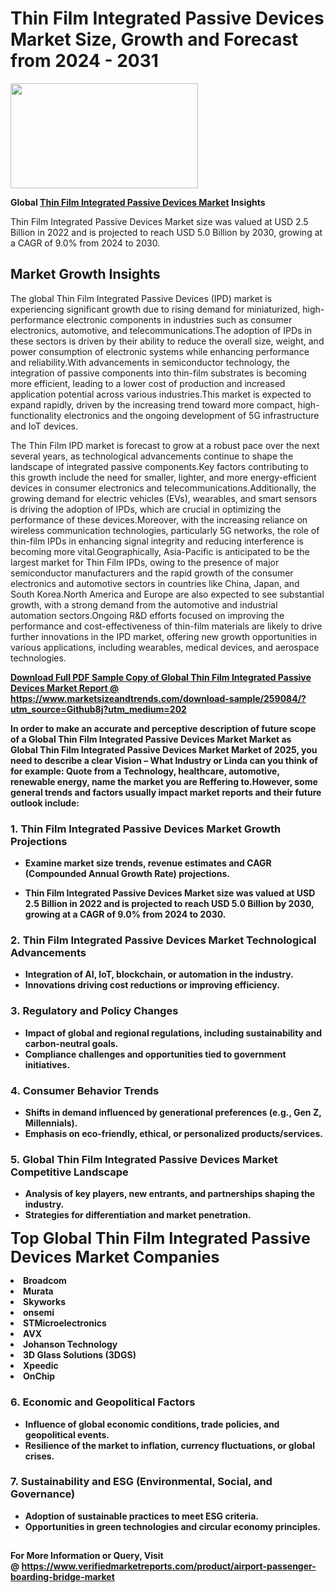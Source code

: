 <H1>Thin Film Integrated Passive Devices Market Size, Growth and Forecast from 2024 - 2031</H1><img class="aligncenter size-medium wp-image-584254" src="https://thirdeyenews.in/wp-content/uploads/2024/09/Global-Market-Research-300x168.jpeg" alt="" width="300" height="168" /><p><strong>Global&nbsp;<a href="https://www.marketsizeandtrends.com/download-sample/259084/?utm_source=Github8j?utm_medium=202">Thin Film Integrated Passive Devices Market</a> Insights</strong></p><p>Thin Film Integrated Passive Devices Market size was valued at USD 2.5 Billion in 2022 and is projected to reach USD 5.0 Billion by 2030, growing at a CAGR of 9.0% from 2024 to 2030.</p><p><h2>Market Growth Insights</h2> <p>The global Thin Film Integrated Passive Devices (IPD) market is experiencing significant growth due to rising demand for miniaturized, high-performance electronic components in industries such as consumer electronics, automotive, and telecommunications.The adoption of IPDs in these sectors is driven by their ability to reduce the overall size, weight, and power consumption of electronic systems while enhancing performance and reliability.With advancements in semiconductor technology, the integration of passive components into thin-film substrates is becoming more efficient, leading to a lower cost of production and increased application potential across various industries.This market is expected to expand rapidly, driven by the increasing trend toward more compact, high-functionality electronics and the ongoing development of 5G infrastructure and IoT devices.</p> <p><strong><a href="#"></a></strong></p> <p>The Thin Film IPD market is forecast to grow at a robust pace over the next several years, as technological advancements continue to shape the landscape of integrated passive components.Key factors contributing to this growth include the need for smaller, lighter, and more energy-efficient devices in consumer electronics and telecommunications.Additionally, the growing demand for electric vehicles (EVs), wearables, and smart sensors is driving the adoption of IPDs, which are crucial in optimizing the performance of these devices.Moreover, with the increasing reliance on wireless communication technologies, particularly 5G networks, the role of thin-film IPDs in enhancing signal integrity and reducing interference is becoming more vital.Geographically, Asia-Pacific is anticipated to be the largest market for Thin Film IPDs, owing to the presence of major semiconductor manufacturers and the rapid growth of the consumer electronics and automotive sectors in countries like China, Japan, and South Korea.North America and Europe are also expected to see substantial growth, with a strong demand from the automotive and industrial automation sectors.Ongoing R&D efforts focused on improving the performance and cost-effectiveness of thin-film materials are likely to drive further innovations in the IPD market, offering new growth opportunities in various applications, including wearables, medical devices, and aerospace technologies.</p> <p><strong><a href="#"></p><p><span class=""><strong>Download Full PDF Sample Copy of Global Thin Film Integrated Passive Devices Market Report</strong> @ <a href="https://www.marketsizeandtrends.com/download-sample/259084/?utm_source=Github8j?utm_medium=202" target="_blank">https://www.marketsizeandtrends.com/download-sample/259084/?utm_source=Github8j?utm_medium=202</a></span></p><p>In order to make an accurate and perceptive description of future scope of a Global&nbsp;Thin Film Integrated Passive Devices Market Market as Global&nbsp;Thin Film Integrated Passive Devices Market Market of 2025, you need to describe a clear Vision &ndash; What Industry or Linda can you think of for example: Quote from a Technology, healthcare, automotive, renewable energy, name the market you are Reffering to.However, some general trends and factors usually impact market reports and their future outlook include:</p><h3>1.&nbsp;<strong>Thin Film Integrated Passive Devices Market Growth Projections</strong></h3><ul><li>Examine market size trends, revenue estimates and CAGR (Compounded Annual Growth Rate) projections.</li><li><p>Thin Film Integrated Passive Devices Market size was valued at USD 2.5 Billion in 2022 and is projected to reach USD 5.0 Billion by 2030, growing at a CAGR of 9.0% from 2024 to 2030.</p></li></ul><h3>2.&nbsp;<strong>Thin Film Integrated Passive Devices Market Technological Advancements</strong></h3><ul><li>Integration of AI, IoT, blockchain, or automation in the industry.</li><li>Innovations driving cost reductions or improving efficiency.</li></ul><h3>3.&nbsp;<strong>Regulatory and Policy Changes</strong></h3><ul><li>Impact of global and regional regulations, including sustainability and carbon-neutral goals.</li><li>Compliance challenges and opportunities tied to government initiatives.</li></ul><h3>4.&nbsp;<strong>Consumer Behavior Trends</strong></h3><ul><li>Shifts in demand influenced by generational preferences (e.g., Gen Z, Millennials).</li><li>Emphasis on eco-friendly, ethical, or personalized products/services.</li></ul><h3>5.&nbsp;<strong>Global Thin Film Integrated Passive Devices Market Competitive Landscape</strong></h3><ul><li>Analysis of key players, new entrants, and partnerships shaping the industry.</li><li>Strategies for differentiation and market penetration.</li></ul><p data-pm-slice="1 1 []"><span style="color: inherit; font-family: inherit; font-size: 25px;">Top Global Thin Film Integrated Passive Devices Market Companies</span></p><div class="" data-test-id=""><p><li>Broadcom</li><li> Murata</li><li> Skyworks</li><li> onsemi</li><li> STMicroelectronics</li><li> AVX</li><li> Johanson Technology</li><li> 3D Glass Solutions (3DGS)</li><li> Xpeedic</li><li> OnChip</li></p></div><h3>6.&nbsp;<strong>Economic and Geopolitical Factors</strong></h3><ul><li>Influence of global economic conditions, trade policies, and geopolitical events.</li><li>Resilience of the market to inflation, currency fluctuations, or global crises.</li></ul><h3>7.&nbsp;<strong>Sustainability and ESG (Environmental, Social, and Governance)</strong></h3><ul><li>Adoption of sustainable practices to meet ESG criteria.</li><li>Opportunities in green technologies and circular economy principles.</li></ul><h2><strong style="font-size: 14px;">For More Information or Query, Visit @&nbsp;</strong><a style="background-color: #ffffff; font-size: 14px;" href="https://www.marketsizeandtrends.com/report/thin-film-integrated-passive-devices-market/" target="_blank">https://www.verifiedmarketreports.com/product/airport-passenger-boarding-bridge-market</a></h2>